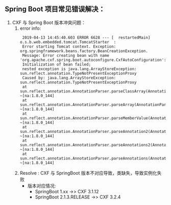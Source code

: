 ## Spring Boot 项目常见错误解决：
1. CXF 与 Spring Boot 版本冲突问题：
    1. error info:
       ```
        2019-04-13 14:45:40.603 ERROR 6628 --- [  restartedMain] o.s.b.web.embedded.tomcat.TomcatStarter  :
        Error starting Tomcat context. Exception: org.springframework.beans.factory.BeanCreationException.
        Message: Error creating bean with name 'org.apache.cxf.spring.boot.autoconfigure.CxfAutoConfiguration':
        Initialization of bean failed;
        nested exception is java.lang.ArrayStoreException: sun.reflect.annotation.TypeNotPresentExceptionProxy
        Caused by: java.lang.ArrayStoreException: sun.reflect.annotation.TypeNotPresentExceptionProxy
        at sun.reflect.annotation.AnnotationParser.parseClassArray(AnnotationParser.java:724) ~[na:1.8.0_144]
        at sun.reflect.annotation.AnnotationParser.parseArray(AnnotationParser.java:531) ~[na:1.8.0_144]
        at sun.reflect.annotation.AnnotationParser.parseMemberValue(AnnotationParser.java:355) ~[na:1.8.0_144]
        at sun.reflect.annotation.AnnotationParser.parseAnnotation2(AnnotationParser.java:286) ~[na:1.8.0_144]
        at sun.reflect.annotation.AnnotationParser.parseAnnotations2(AnnotationParser.java:120) ~[na:1.8.0_144]
        at sun.reflect.annotation.AnnotationParser.parseAnnotations(AnnotationParser.java:72) ~[na:1.8.0_144]
       ``` 
    2. Resolve : CXF 与 SpringBoot 版本不对应导致，类缺失，导致实例化失败
        - 版本对应情况: 
            - SpringBoot 1.xx          ->>  CXF 3.1.12
            - SpringBoot 2.1.3.RELEASE ->>  CXF 3.2.4
      
